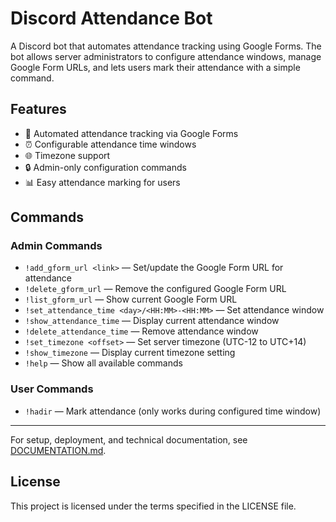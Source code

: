 # Discord Attendance Bot

A Discord bot that automates attendance tracking using Google Forms. The bot allows server administrators to configure attendance windows, manage Google Form URLs, and lets users mark their attendance with a simple command.

## Features

- 📝 Automated attendance tracking via Google Forms
- ⏰ Configurable attendance time windows
- 🌐 Timezone support
- 🔒 Admin-only configuration commands
- 📊 Easy attendance marking for users

## Commands

### Admin Commands

- `!add_gform_url <link>` — Set/update the Google Form URL for attendance
- `!delete_gform_url` — Remove the configured Google Form URL
- `!list_gform_url` — Show current Google Form URL
- `!set_attendance_time <day>/<HH:MM>-<HH:MM>` — Set attendance window
- `!show_attendance_time` — Display current attendance window
- `!delete_attendance_time` — Remove attendance window
- `!set_timezone <offset>` — Set server timezone (UTC-12 to UTC+14)
- `!show_timezone` — Display current timezone setting
- `!help` — Show all available commands

### User Commands

- `!hadir` — Mark attendance (only works during configured time window)

---

For setup, deployment, and technical documentation, see [DOCUMENTATION.md](DOCUMENTATION.md).

## License

This project is licensed under the terms specified in the LICENSE file.
